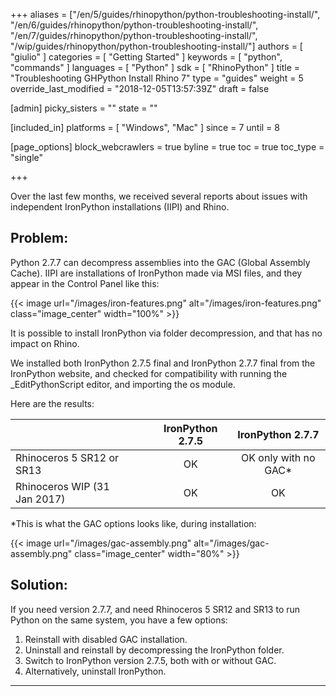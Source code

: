+++
aliases = ["/en/5/guides/rhinopython/python-troubleshooting-install/", "/en/6/guides/rhinopython/python-troubleshooting-install/", "/en/7/guides/rhinopython/python-troubleshooting-install/", "/wip/guides/rhinopython/python-troubleshooting-install/"]
authors = [ "giulio" ]
categories = [ "Getting Started" ]
keywords = [ "python", "commands" ]
languages = [ "Python" ]
sdk = [ "RhinoPython" ]
title = "Troubleshooting GHPython Install Rhino 7"
type = "guides"
weight = 5
override_last_modified = "2018-12-05T13:57:39Z"
draft = false

[admin]
picky_sisters = ""
state = ""

[included_in]
platforms = [ "Windows", "Mac" ]
since = 7
until = 8

[page_options]
block_webcrawlers = true
byline = true
toc = true
toc_type = "single"

+++

Over the last few months, we received several reports about issues with independent IronPython installations (IIPI) and Rhino.

## Problem:

Python 2.7.7 can decompress assemblies into the GAC (Global Assembly Cache). IIPI are installations of IronPython made via MSI files, and they appear in the Control Panel like this:

{{< image url="/images/iron-features.png" alt="/images/iron-features.png" class="image_center" width="100%" >}}

It is possible to install IronPython via folder decompression, and that has no impact on Rhino.

We installed both IronPython 2.7.5 final and IronPython 2.7.7 final from the IronPython website, and checked for compatibility with running the _EditPythonScript editor, and importing the os module.

Here are the results:

|                              | | | IronPython 2.7.5 | IronPython 2.7.7 |
|:-----------------------------|-|-|:--------------------:|:------------------------:|
| Rhinoceros 5 SR12 or SR13    | | |          OK           |   OK only with no GAC* |
| Rhinoceros WIP (31 Jan 2017) | | |          OK           |           OK |


*This is what the GAC options looks like, during installation:

{{< image url="/images/gac-assembly.png" alt="/images/gac-assembly.png" class="image_center" width="80%" >}}

## Solution:

If you need version 2.7.7, and need Rhinoceros 5 SR12 and SR13 to run Python on the same system, you have a few options:

1. Reinstall with disabled GAC installation.
1. Uninstall and reinstall by decompressing the IronPython folder.
1. Switch to IronPython version 2.7.5, both with or without GAC.
1. Alternatively, uninstall IronPython.

---
